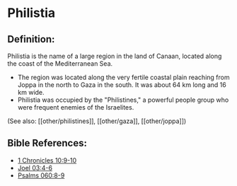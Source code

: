 # Philistia #

## Definition: ##

Philistia is the name of a large region in the land of Canaan, located along the coast of the Mediterranean Sea.

* The region was located along the very fertile coastal plain reaching from Joppa in the north to Gaza in the south. It was about 64 km long and 16 km wide.
* Philistia was occupied by the "Philistines," a powerful people group who were frequent enemies of the Israelites.

(See also: [[other/philistines]], [[other/gaza]], [[other/joppa]])

## Bible References: ##

* [1 Chronicles 10:9-10](en/tn/1ch/help/10/09)
* [Joel 03:4-6](en/tn/jol/help/03/04)
* [Psalms 060:8-9](en/tn/psa/help/60/08)